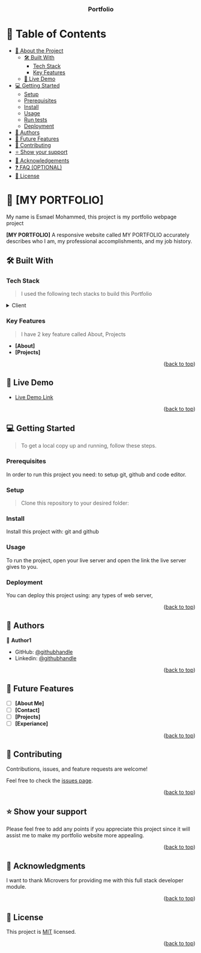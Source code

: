<a name="readme-top"></a>

<!--
HOW TO USE:
This is an example of how you may give instructions on setting up your project locally.

Modify this file to match your project and remove sections that don't apply.

REQUIRED SECTIONS:
- Table of Contents
- About the Project
  - Built With
  - Live Demo
- Getting Started
- Authors
- Future Features
- Contributing
- Show your support
- Acknowledgements
- License

OPTIONAL SECTIONS:
- FAQ

After you're finished please remove all the comments and instructions!
-->

<div align="center">
  <!-- You are encouraged to replace this logo with your own! Otherwise you can also remove it. -->
 
  <br/>

  <h3><b>Portfolio </b></h3>

</div>
 
<!-- TABLE OF CONTENTS -->

# 📗 Table of Contents

- [📖 About the Project](#about-project)
  - [🛠 Built With](#built-with)
    - [Tech Stack](#tech-stack)
    - [Key Features](#key-features)
  - [🚀 Live Demo](#live-demo)
- [💻 Getting Started](#getting-started)
  - [Setup](#setup)
  - [Prerequisites](#prerequisites)
  - [Install](#install)
  - [Usage](#usage)
  - [Run tests](#run-tests)
  - [Deployment](#triangular_flag_on_post-deployment)
- [👥 Authors](#authors)
- [🔭 Future Features](#future-features)
- [🤝 Contributing](#contributing)
- [⭐️ Show your support](#support)
- [🙏 Acknowledgements](#acknowledgements)
- [❓ FAQ (OPTIONAL)](#faq)
- [📝 License](#license)

<!-- PROJECT DESCRIPTION -->

# 📖 [MY PORTFOLIO] <a name="about-project"></a>

My name is Esmael Mohammed, this project is my portfolio webpage project

**[MY PORTFOLIO]** A responsive website called MY PORTFOLIO accurately describes who I am, my professional accomplishments, and my job history.

## 🛠 Built With <a name="built-with"></a>

### Tech Stack <a name="tech-stack"></a>

>I used the following tech stacks to build this Portfolio

<details>
  <summary>Client</summary>
  <ul>
    <li><a href="#">html</a></li>
    <li><a href="#">css</a></li>
  </ul>
</details>
 

<!-- Features -->

### Key Features <a name="key-features"></a>

>I have 2 key feature called About, Projects

- **[About]**
- **[Projects]**


<p align="right">(<a href="#readme-top">back to top</a>)</p>

<!-- LIVE DEMO -->

## 🚀 Live Demo <a name="live-demo"></a>



- [Live Demo Link](https://yourdeployedapplicationlink.com)

<p align="right">(<a href="#readme-top">back to top</a>)</p>

<!-- GETTING STARTED -->

## 💻 Getting Started <a name="getting-started"></a>



>To get a local copy up and running, follow these steps.

### Prerequisites

In order to run this project you need:
to setup git, github and code editor.

<!--
Example command:

```sh
 gem install rails
```
 -->

### Setup

>Clone this repository to your desired folder:

<!--
Example commands:

```sh
  cd my-folder
  git clone git@github.com:myaccount/my-project.git
```
--->

### Install

Install this project with:
git and github
<!--
Example command:

```sh
  cd my-project
  gem install
```
--->

### Usage

To run the project, open your live server and open the link the live server gives to you.

<!--
Example command:

```sh
  rails server
```
--->

 
<!--
Example command:

```sh
  bin/rails test test/models/article_test.rb
```
--->

### Deployment

You can deploy this project using:
any types of web server,

<!--
Example:

```sh

```
 -->

<p align="right">(<a href="#readme-top">back to top</a>)</p>

<!-- AUTHORS -->

## 👥 Authors <a name="authors"></a>

 
👤 **Author1**

- GitHub: [@githubhandle](https://github.com/esmiz-dream)
- Linkedin: [@githubhandle](linkedin.com/in/esmael-mohammed-10ba5a197)
 
 

<p align="right">(<a href="#readme-top">back to top</a>)</p>

<!-- FUTURE FEATURES -->

## 🔭 Future Features <a name="future-features"></a>

 

- [ ] **[About Me]**
- [ ] **[Contact]**
- [ ] **[Projects]**
- [ ] **[Experiance]**

<p align="right">(<a href="#readme-top">back to top</a>)</p>

<!-- CONTRIBUTING -->

## 🤝 Contributing <a name="contributing"></a>

Contributions, issues, and feature requests are welcome!

Feel free to check the [issues page](../../issues/).

<p align="right">(<a href="#readme-top">back to top</a>)</p>

<!-- SUPPORT -->

## ⭐️ Show your support <a name="support"></a>

 

Please feel free to add any points if you appreciate this project since it will assist me to make my portfolio website more appealing.

<p align="right">(<a href="#readme-top">back to top</a>)</p>

<!-- ACKNOWLEDGEMENTS -->

## 🙏 Acknowledgments <a name="acknowledgements"></a>

 

I want to thank Microvers for providing me with this full stack developer module.

<p align="right">(<a href="#readme-top">back to top</a>)</p>
 

## 📝 License <a name="license"></a>

This project is [MIT](./LICENSE) licensed.
 
<p align="right">(<a href="#readme-top">back to top</a>)</p>